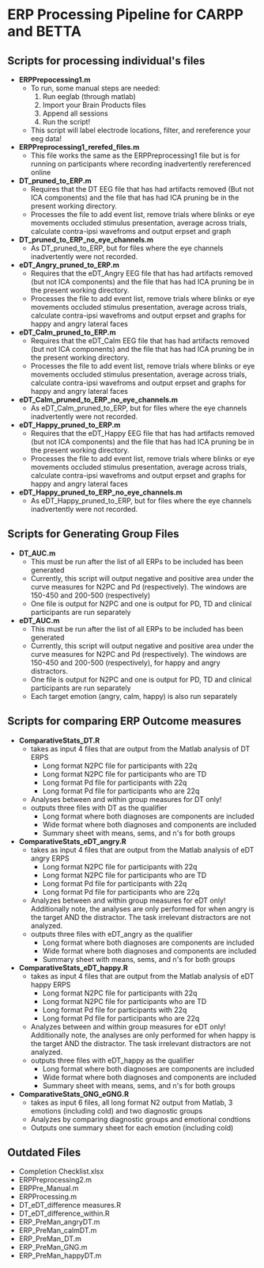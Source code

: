 # ERP Processing Pipeline for CARPP and BETTA
	
## Scripts for processing individual's files

* **ERPPrepocessing1.m**
	* To run, some manual steps are needed:
		1. Run eeglab (through matlab)
		2. Import your Brain Products files
		3. Append all sessions
		4. Run the script!
	* This script will label electrode locations, filter, and rereference your eeg data!
* **ERPPreprocessing1_rerefed_files.m**
	* This file works the same as the ERPPreprocessing1 file but is for running on participants
	where recording inadvertently rereferenced online
* **DT_pruned_to_ERP.m**
	* Requires that the DT EEG file that has had artifacts removed (But not ICA components) and the file that has had
	ICA pruning be in the present working directory.
	* Processes the file to add event list, remove trials where blinks or eye movements occluded stimulus presentation,
	average across trials, calculate contra-ipsi wavefroms and output erpset and graph
* **DT_pruned_to_ERP_no_eye_channels.m**
	* As DT_pruned_to_ERP, but for files where the eye channels inadvertently were not recorded.
* **eDT_Angry_pruned_to_ERP.m**
	* Requires that the eDT_Angry EEG file that has had artifacts removed (but not ICA components) and the file that has had
	ICA pruning be in the present working directory.
	* Processes the file to add event list, remove trials where blinks or eye movements occluded stimulus presentation,
	average across trials, calculate contra-ipsi wavefroms and output erpset and graphs for happy and angry lateral faces
* **eDT_Calm_pruned_to_ERP.m**
	* Requires that the eDT_Calm EEG file that has had artifacts removed (but not ICA components) and the file that has had
	ICA pruning be in the present working directory.
	* Processes the file to add event list, remove trials where blinks or eye movements occluded stimulus presentation,
	average across trials, calculate contra-ipsi wavefroms and output erpset and graphs for happy and angry lateral faces
* **eDT_Calm_pruned_to_ERP_no_eye_channels.m**
	* As eDT_Calm_pruned_to_ERP, but for files where the eye channels inadvertently were not recorded.
* **eDT_Happy_pruned_to_ERP.m**
	* Requires that the eDT_Happy EEG file that has had artifacts removed (but not ICA components) and the file that has had
	ICA pruning be in the present working directory.
	* Processes the file to add event list, remove trials where blinks or eye movements occluded stimulus presentation,
	average across trials, calculate contra-ipsi wavefroms and output erpset and graphs for happy and angry lateral faces
* **eDT_Happy_pruned_to_ERP_no_eye_channels.m**
	* As eDT_Happy_pruned_to_ERP, but for files where the eye channels inadvertently were not recorded.

## Scripts for Generating Group Files
* **DT_AUC.m**
	* This must be run after the list of all ERPs to be included has been generated
	* Currently, this script will output negative and positive area under the curve measures for N2PC
	and Pd (respectively). The windows are 150-450 and 200-500 (respectively)
	* One file is output for N2PC and one is output for PD, TD and clinical participants are run separately
* **eDT_AUC.m**
	* This must be run after the list of all ERPs to be included has been generated
	* Currently, this script will output negative and positive area under the curve measures for N2PC
	and Pd (respectively). The windows are 150-450 and 200-500 (respectively), for happy and angry distractors.
	* One file is output for N2PC and one is output for PD, TD and clinical participants are run separately
	* Each target emotion (angry, calm, happy) is also run separately
		
## Scripts for comparing ERP Outcome measures

* **ComparativeStats_DT.R** 
	* takes as input 4 files that are output from the Matlab analysis of DT ERPS
		* Long format N2PC file for participants with 22q
		* Long format N2PC file for participants who are TD
		* Long format Pd file for participants with 22q
		* Long format Pd file for participants who are 22q
	* Analyses between and within group measures for DT only!
	* outputs three files with DT as the qualifier
		* Long format where both diagnoses are components are included
		* Wide format where both diagnoses and components are included
		* Summary sheet with means, sems, and n's for both groups
* **ComparativeStats_eDT_angry.R**
	* takes as input 4 files that are output from the Matlab analysis of eDT angry ERPS
		* Long format N2PC file for participants with 22q
		* Long format N2PC file for participants who are TD
		* Long format Pd file for participants with 22q
		* Long format Pd file for participants who are 22q
	* Analyzes between and within group measures for eDT only! Additionally note, the analyses
	are only performed for when angry is the target AND the distractor. The task irrelevant distractors
	are not analyzed.
	* outputs three files with eDT_angry as the qualifier
		* Long format where both diagnoses are components are included
		* Wide format where both diagnoses and components are included
		* Summary sheet with means, sems, and n's for both groups
* **ComparativeStats_eDT_happy.R**
	* takes as input 4 files that are output from the Matlab analysis of eDT happy ERPS
		* Long format N2PC file for participants with 22q
		* Long format N2PC file for participants who are TD
		* Long format Pd file for participants with 22q
		* Long format Pd file for participants who are 22q
	* Analyzes between and within group measures for eDT only! Additionally note, the analyses
	are only performed for when happy is the target AND the distractor. The task irrelevant distractors
	are not analyzed.
	* outputs three files with eDT_happy as the qualifier
		* Long format where both diagnoses are components are included
		* Wide format where both diagnoses and components are included
		* Summary sheet with means, sems, and n's for both groups
* **ComparativeStats_GNG_eGNG.R**
	* takes as input 6 files, all long format N2 output from Matlab, 3 emotions (including cold) and two diagnostic groups
	* Analyzes by comparing diagnostic groups and emotional condtions
	* Outputs one summary sheet for each emotion (including cold)

## Outdated Files
* Completion Checklist.xlsx
* ERPPreprocessing2.m
* ERPPre_Manual.m
* ERPProcessing.m
* DT_eDT_difference measures.R
* DT_eDT_difference_within.R
* ERP_PreMan_angryDT.m
* ERP_PreMan_calmDT.m
* ERP_PreMan_DT.m
* ERP_PreMan_GNG.m
* ERP_PreMan_happyDT.m